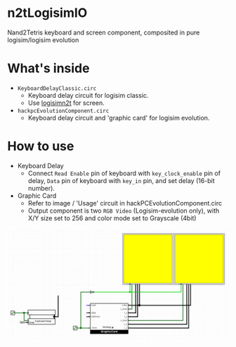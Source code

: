 # n2tLogisimIO
Nand2Tetris keyboard and screen component, composited in pure logisim/logisim evolution

# What's inside
 - `KeyboardDelayClassic.circ`
   - Keyboard delay circuit for logisim classic.
   - Use [logisimn2t](https://github.com/itoshkov/logisimn2t) for screen.
 - `hackpcEvolutionComponent.circ`
   - Keyboard delay circuit and 'graphic card' for logisim evolution.

  # How to use
   - Keyboard Delay
     - Connect `Read Enable` pin of keyboard with `key_clock_enable` pin of delay, `Data` pin of keyboard with `key_in` pin, and set delay (16-bit number).
   - Graphic Card
     - Refer to image / 'Usage' circuit in hackPCEvolutionComponent.circ
     - Output component is two `RGB Video` (Logisim-evolution only), with X/Y size set to 256 and color mode set to Grayscale (4bit)
    
   ![usage image](./usage.png)
